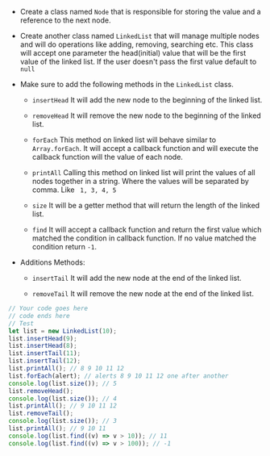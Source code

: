 - Create a class named `Node` that is responsible for storing the value and a reference to the next node.
- Create another class named `LinkedList` that will manage multiple nodes and will do operations like adding, removing, searching etc. This class will accept one parameter the head(initial) value that will be the first value of the linked list. If the user doesn't pass the first value default to `null`

- Make sure to add the following methods in the `LinkedList` class.

  - `insertHead`
    It will add the new node to the beginning of the linked list.

  - `removeHead`
    It will remove the new node to the beginning of the linked list.

  - `forEach`
    This method on linked list will behave similar to `Array.forEach`. It will accept a callback function and will execute the callback function will the value of each node.

  - `printAll`
    Calling this method on linked list will print the values of all nodes together in a string. Where the values will be separated by comma. Like ` 1, 3, 4, 5`

  - `size`
    It will be a getter method that will return the length of the linked list.

  - `find`
    It will accept a callback function and return the first value which matched the condition in callback function. If no value matched the condition return `-1`.

- Additions Methods:

  - `insertTail`
    It will add the new node at the end of the linked list.

  - `removeTail`
    It will remove the new node at the end of the linked list.

```js
// Your code goes here
// code ends here   
// Test
let list = new LinkedList(10);
list.insertHead(9);
list.insertHead(8);
list.insertTail(11);
list.insertTail(12);
list.printAll(); // 8 9 10 11 12
list.forEach(alert); // alerts 8 9 10 11 12 one after another
console.log(list.size()); // 5
list.removeHead();
console.log(list.size()); // 4
list.printAll(); // 9 10 11 12
list.removeTail();
console.log(list.size()); // 3
list.printAll(); // 9 10 11
console.log(list.find((v) => v > 10)); // 11
console.log(list.find((v) => v > 100)); // -1
```
